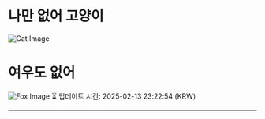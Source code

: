 
# 나만 없어 고양이

![Cat Image](https://cdn2.thecatapi.com/images/6d3.jpg)

# 여우도 없어
![Fox Image](https://randomfox.ca/images/65.jpg)
⏳ 업데이트 시간: 2025-02-13 23:22:54 (KRW)

---
